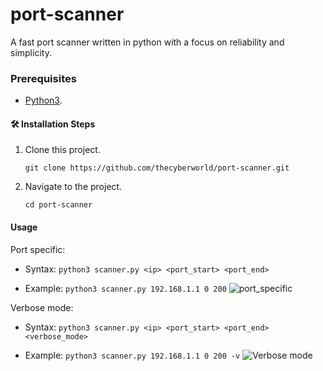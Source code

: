 # port-scanner
A fast port scanner written in python with a focus on reliability and simplicity. 

### Prerequisites
- [Python3](https://www.python.org/downloads/).

#### 🛠️ Installation Steps
1. Clone this project.
      
    `git clone https://github.com/thecyberworld/port-scanner.git`
2. Navigate to the project.
    
   `cd port-scanner`

#### Usage
Port specific:
- Syntax: `python3 scanner.py <ip> <port_start> <port_end>`

- Example: `python3 scanner.py 192.168.1.1 0 200`
![port_specific](https://user-images.githubusercontent.com/44284877/179356857-4676e09e-48ac-4cb8-96e3-2fa910a15e9a.gif)

Verbose mode:
- Syntax: `python3 scanner.py <ip> <port_start> <port_end> <verbose_mode> `

- Example: `python3 scanner.py 192.168.1.1 0 200 -v`
![Verbose mode](https://user-images.githubusercontent.com/44284877/179357933-76ef587a-9f74-4ab7-b466-164ca4fce445.gif)

